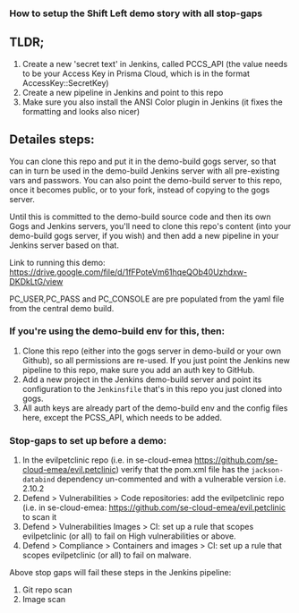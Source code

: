 ### How to setup the Shift Left demo story with all stop-gaps

## TLDR;
1) Create a new 'secret text' in Jenkins, called PCCS_API (the value needs to be your Access Key in Prisma Cloud, which is in the format AccessKey::SecretKey)
2) Create a new pipeline in Jenkins and point to this repo
3) Make sure you also install the ANSI Color plugin in Jenkins (it fixes the formatting and looks also nicer)

## Detailes steps:
You can clone this repo and put it in the demo-build gogs server, so that can in turn be used in the demo-build Jenkins server with all pre-existing vars and passwors.
You can also point the demo-build server to this repo, once it becomes public, or to your fork, instead of copying to the gogs server.

Until this is committed to the demo-build source code and then its own Gogs and Jenkins servers, you'll need to clone this repo's content (into your demo-build gogs server, if you wish) and then add a new pipeline in your Jenkins server based on that.


Link to running this demo: https://drive.google.com/file/d/1fFPoteVm61hqeQOb40Uzhdxw-DKDkLtG/view

PC_USER,PC_PASS and PC_CONSOLE are pre populated from the yaml file from the central demo build. 

### If you're using the demo-build env for this, then:
1. Clone this repo (either into the gogs server in demo-build or your own Github), so all permissions are re-used. If you just point the Jenkins new pipeline to this repo, make sure you add an auth key to GitHub.
2. Add a new project in the Jenkins demo-build server and point its configuration to the `Jenkinsfile` that's in this repo you just cloned into gogs.
3. All auth keys are already part of the demo-build env and the config files here, except the PCSS_API, which needs to be added.


### Stop-gaps to set up before a demo:
1. In the evilpetclinic repo (i.e. in se-cloud-emea https://github.com/se-cloud-emea/evil.petclinic) verify that the pom.xml file has the `jackson-databind` dependency un-commented and with a vulnerable version i.e. 2.10.2
2. Defend > Vulnerabilities > Code repositories: add the evilpetclinic repo (i.e. in se-cloud-emea: https://github.com/se-cloud-emea/evil.petclinic to scan it
3. Defend > Vulnerabilities Images > CI: set up a rule that scopes evilpetclinic (or all) to fail on High vulnerabilities or above.
4. Defend > Compliance > Containers and images > CI: set up a rule that scopes evilpetclinic (or all) to fail on malware.

Above stop gaps will fail these steps in the Jenkins pipeline:
1. Git repo scan
2. Image scan

